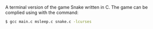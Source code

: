 A terminal version of the game Snake written in C. The game can be complied using  with the command:
```bash
$ gcc main.c msleep.c snake.c -lcurses
```